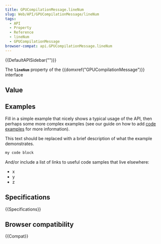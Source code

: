 ```yaml
---
title: GPUCompilationMessage.lineNum
slug: Web/API/GPUCompilationMessage/lineNum
tags:
  - API
  - Property
  - Reference
  - lineNum
  - GPUCompilationMessage
browser-compat: api.GPUCompilationMessage.lineNum
---
```

{{DefaultAPISidebar("")}}

The **`lineNum`** property of the {{domxref("GPUCompilationMessage")}} interface 

## Value



## Examples

Fill in a simple example that nicely shows a typical usage of the API, then perhaps some more complex examples (see our guide on how to add [code examples](/en-US/docs/MDN/Contribute/Structures/Code_examples) for more information).

This text should be replaced with a brief description of what the example demonstrates.

```js
my code block
```

And/or include a list of links to useful code samples that live elsewhere:

*   x
*   y
*   z

## Specifications

{{Specifications}}

## Browser compatibility

{{Compat}}


